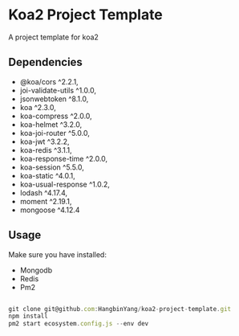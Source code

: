 # Koa2 Project Template

A project template for koa2

## Dependencies
+ @koa/cors ^2.2.1,
+ joi-validate-utils ^1.0.0,
+ jsonwebtoken ^8.1.0,
+ koa ^2.3.0,
+ koa-compress ^2.0.0,
+ koa-helmet ^3.2.0,
+ koa-joi-router ^5.0.0,
+ koa-jwt ^3.2.2,
+ koa-redis ^3.1.1,
+ koa-response-time ^2.0.0,
+ koa-session ^5.5.0,
+ koa-static ^4.0.1,
+ koa-usual-response ^1.0.2,
+ lodash ^4.17.4,
+ moment ^2.19.1,
+ mongoose ^4.12.4

## Usage

Make sure you have installed:

+ Mongodb
+ Redis
+ Pm2

```javascript

git clone git@github.com:HangbinYang/koa2-project-template.git
npm install
pm2 start ecosystem.config.js --env dev

```